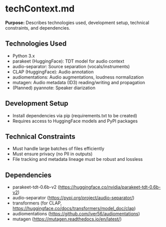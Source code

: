 # techContext.md

**Purpose:**
Describes technologies used, development setup, technical constraints, and dependencies.

## Technologies Used

- Python 3.x
- parakeet (HuggingFace): TDT model for audio context
- audio-separator: Source separation (vocals/instruments)
- CLAP (HuggingFace): Audio annotation
- audiomentations: Audio augmentations, loudness normalization
- mutagen: Audio metadata (ID3) reading/writing and propagation
- (Planned) pyannote: Speaker diarization

## Development Setup

- Install dependencies via pip (requirements.txt to be created)
- Requires access to HuggingFace models and PyPI packages

## Technical Constraints

- Must handle large batches of files efficiently
- Must ensure privacy (no PII in outputs)
- File tracking and metadata lineage must be robust and lossless

## Dependencies

- parakeet-tdt-0.6b-v2 (https://huggingface.co/nvidia/parakeet-tdt-0.6b-v2)
- audio-separator (https://pypi.org/project/audio-separator/)
- transformers (for CLAP, https://huggingface.co/docs/transformers/model_doc/clap)
- audiomentations (https://github.com/iver56/audiomentations)
- mutagen (https://mutagen.readthedocs.io/en/latest/) 